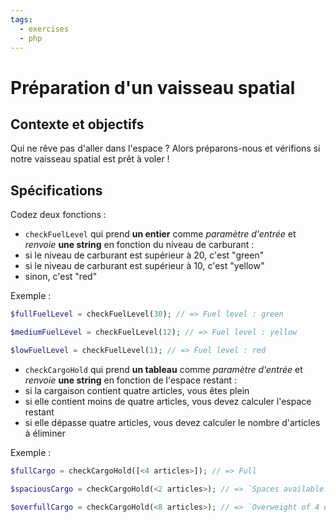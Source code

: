 ```yaml
---
tags:
  - exercises
  - php
---
```


# Préparation d'un vaisseau spatial

## Contexte et objectifs

Qui ne rêve pas d'aller dans l'espace ? Alors préparons-nous et vérifions si notre vaisseau spatial est prêt à voler !

## Spécifications

Codez deux fonctions :

- `checkFuelLevel` qui prend **un entier** comme _paramètre d'entrée_ et _renvoie_ **une string** en fonction du niveau de carburant :
- si le niveau de carburant est supérieur à 20, c'est "green"
- si le niveau de carburant est supérieur à 10, c'est "yellow"
- sinon, c'est "red"

Exemple :

```php
$fullFuelLevel = checkFuelLevel(30); // => Fuel level : green

$mediumFuelLevel = checkFuelLevel(12); // => Fuel level : yellow

$lowFuelLevel = checkFuelLevel(1); // => Fuel level : red
```

- `checkCargoHold` qui prend **un tableau** comme _paramètre d'entrée_ et _renvoie_ **une string** en fonction de l'espace restant :
- si la cargaison contient quatre articles, vous êtes plein
- si elle contient moins de quatre articles, vous devez calculer l'espace restant
- si elle dépasse quatre articles, vous devez calculer le nombre d'articles à éliminer

Exemple :

```php
$fullCargo = checkCargoHold([<4 articles>]); // => Full

$spaciousCargo = checkCargoHold(<2 articles>); // => `Spaces available: 2`

$overfullCargo = checkCargoHold(<8 articles>); // => `Overweight of 4 elements`
```
